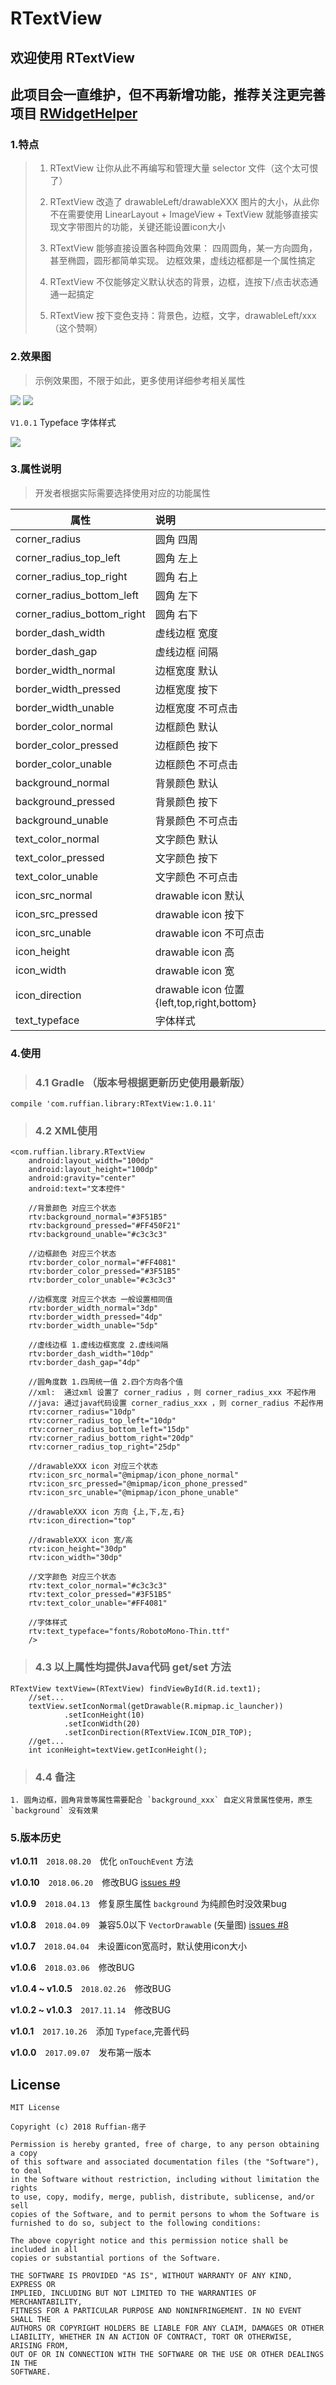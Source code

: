 # RTextView


## 欢迎使用 RTextView 

## 此项目会一直维护，但不再新增功能，推荐关注更完善项目 [RWidgetHelper](https://github.com/RuffianZhong/RWidgetHelper) 


### 1.特点

> 1. RTextView 让你从此不再编写和管理大量 selector 文件（这个太可恨了）
> 
> 2. RTextView 改造了 drawableLeft/drawableXXX 图片的大小，从此你不在需要使用 LinearLayout + ImageView + TextView 就能够直接实现文字带图片的功能，关键还能设置icon大小
> 
> 3. RTextView 能够直接设置各种圆角效果： 四周圆角，某一方向圆角，甚至椭圆，圆形都简单实现。 边框效果，虚线边框都是一个属性搞定
> 
> 4. RTextView 不仅能够定义默认状态的背景，边框，连按下/点击状态通通一起搞定
> 
> 5. RTextView 按下变色支持：背景色，边框，文字，drawableLeft/xxx （这个赞啊）



### 2.效果图

> 示例效果图，不限于如此，更多使用详细参考相关属性

![](corner.png)   ![](state.gif)


`V1.0.1` Typeface 字体样式

![](version_typeface.png)


### 3.属性说明

> 开发者根据实际需要选择使用对应的功能属性



| 属性			|说明			 |
| ------------- |  :-------------|
| corner_radius      			|	圆角		四周		|
| corner_radius_top_left        |   圆角		左上		|
| corner_radius_top_right 		|	圆角		右上		|
| corner_radius_bottom_left 	|   圆角		左下		|
| corner_radius_bottom_right 	|   圆角		右下 	|
| border_dash_width 			|   虚线边框 	宽度 	|
| border_dash_gap 				|   虚线边框 	间隔 	|
| border_width_normal 			|   边框宽度 	默认 	|
| border_width_pressed 			|   边框宽度 	按下 	|
| border_width_unable 			|   边框宽度 	不可点击 |
| border_color_normal 			|   边框颜色 	默认		|
| border_color_pressed 			|   边框颜色 	按下 	|
| border_color_unable 			|   边框颜色 	不可点击 |
| background_normal 			|   背景颜色 	默认 	|
| background_pressed 			|   背景颜色 	按下 	|
| background_unable 			|   背景颜色  	不可点击 |
| text_color_normal 			|   文字颜色 	默认 	|
| text_color_pressed      		|   文字颜色 	按下 	|
| text_color_unable      		| 	文字颜色 	不可点击 |
| icon_src_normal      			|   drawable icon 	默认 		|
| icon_src_pressed      		|   drawable icon 	按下 		|
| icon_src_unable      			| 	drawable icon 	不可点击 	|
| icon_height      				| 	drawable icon 	高 			|
| icon_width      				|   drawable icon 	宽 			|
| icon_direction      			|   drawable icon 	位置{left,top,right,bottom} |
| text_typeface      			|   字体样式 |

### 4.使用
> ### 4.1  Gradle （版本号根据更新历史使用最新版）

    compile 'com.ruffian.library:RTextView:1.0.11'

> ### 4.2 XML使用

    <com.ruffian.library.RTextView
        android:layout_width="100dp"
        android:layout_height="100dp"
        android:gravity="center"
        android:text="文本控件"

        //背景颜色 对应三个状态
        rtv:background_normal="#3F51B5"
        rtv:background_pressed="#FF450F21"
        rtv:background_unable="#c3c3c3"

        //边框颜色 对应三个状态
        rtv:border_color_normal="#FF4081"
        rtv:border_color_pressed="#3F51B5"
        rtv:border_color_unable="#c3c3c3"

        //边框宽度 对应三个状态 一般设置相同值
        rtv:border_width_normal="3dp"
        rtv:border_width_pressed="4dp"
        rtv:border_width_unable="5dp"

        //虚线边框 1.虚线边框宽度 2.虚线间隔
        rtv:border_dash_width="10dp"
        rtv:border_dash_gap="4dp"

        //圆角度数 1.四周统一值 2.四个方向各个值
        //xml:  通过xml 设置了 corner_radius ，则 corner_radius_xxx 不起作用
        //java: 通过java代码设置 corner_radius_xxx ，则 corner_radius 不起作用
        rtv:corner_radius="10dp"
        rtv:corner_radius_top_left="10dp"
        rtv:corner_radius_bottom_left="15dp"
        rtv:corner_radius_bottom_right="20dp"
        rtv:corner_radius_top_right="25dp"

        //drawableXXX icon 对应三个状态
        rtv:icon_src_normal="@mipmap/icon_phone_normal"
        rtv:icon_src_pressed="@mipmap/icon_phone_pressed"
        rtv:icon_src_unable="@mipmap/icon_phone_unable"

        //drawableXXX icon 方向 {上,下,左,右}
        rtv:icon_direction="top"

        //drawableXXX icon 宽/高
        rtv:icon_height="30dp"
        rtv:icon_width="30dp"

        //文字颜色 对应三个状态
        rtv:text_color_normal="#c3c3c3"
        rtv:text_color_pressed="#3F51B5"
        rtv:text_color_unable="#FF4081"

        //字体样式
        rtv:text_typeface="fonts/RobotoMono-Thin.ttf"
        />


> ### 4.3 以上属性均提供Java代码 get/set 方法

    RTextView textView=(RTextView) findViewById(R.id.text1);
        //set...
        textView.setIconNormal(getDrawable(R.mipmap.ic_launcher))
                .setIconHeight(10)
                .setIconWidth(20)
                .setIconDirection(RTextView.ICON_DIR_TOP);
        //get...
        int iconHeight=textView.getIconHeight();


> ### 4.4 备注

	1. 圆角边框，圆角背景等属性需要配合 `background_xxx` 自定义背景属性使用，原生 `background` 没有效果

### 5.版本历史

**v1.0.11**　`2018.08.20`　优化 `onTouchEvent` 方法

**v1.0.10**　`2018.06.20`　修改BUG [issues #9](https://github.com/RuffianZhong/RTextView/issues/9)

**v1.0.9**　`2018.04.13`　修复原生属性 `background` 为纯颜色时没效果bug

**v1.0.8**　`2018.04.09`　兼容5.0以下 `VectorDrawable` (矢量图)  [issues #8](https://github.com/RuffianZhong/RTextView/issues/8)

**v1.0.7**　`2018.04.04`　未设置icon宽高时，默认使用icon大小

**v1.0.6**　`2018.03.06`　修改BUG

**v1.0.4 ~ v1.0.5**　`2018.02.26`　修改BUG

**v1.0.2 ~ v1.0.3**　`2017.11.14`　修改BUG

**v1.0.1**　`2017.10.26`　添加 `Typeface`,完善代码

**v1.0.0**　`2017.09.07`　发布第一版本

## License

```
MIT License

Copyright (c) 2018 Ruffian-痞子

Permission is hereby granted, free of charge, to any person obtaining a copy
of this software and associated documentation files (the "Software"), to deal
in the Software without restriction, including without limitation the rights
to use, copy, modify, merge, publish, distribute, sublicense, and/or sell
copies of the Software, and to permit persons to whom the Software is
furnished to do so, subject to the following conditions:

The above copyright notice and this permission notice shall be included in all
copies or substantial portions of the Software.

THE SOFTWARE IS PROVIDED "AS IS", WITHOUT WARRANTY OF ANY KIND, EXPRESS OR
IMPLIED, INCLUDING BUT NOT LIMITED TO THE WARRANTIES OF MERCHANTABILITY,
FITNESS FOR A PARTICULAR PURPOSE AND NONINFRINGEMENT. IN NO EVENT SHALL THE
AUTHORS OR COPYRIGHT HOLDERS BE LIABLE FOR ANY CLAIM, DAMAGES OR OTHER
LIABILITY, WHETHER IN AN ACTION OF CONTRACT, TORT OR OTHERWISE, ARISING FROM,
OUT OF OR IN CONNECTION WITH THE SOFTWARE OR THE USE OR OTHER DEALINGS IN THE
SOFTWARE.
```


